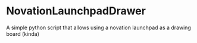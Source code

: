 # NovationLaunchpadDrawer
A simple python script that allows using a novation launchpad as a drawing board (kinda)
